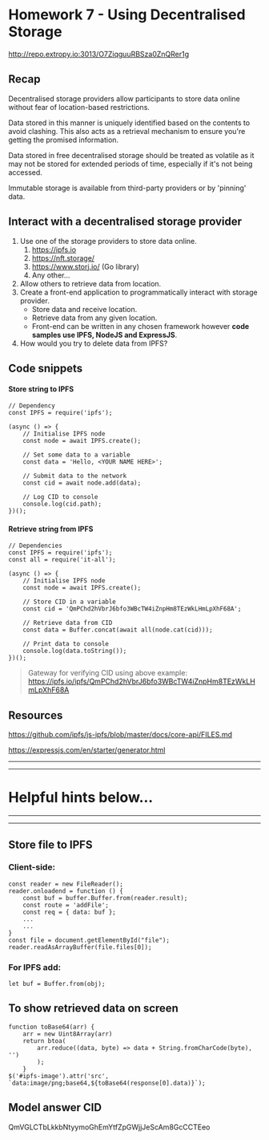 # Homework 7 - Using Decentralised Storage

http://repo.extropy.io:3013/O7ZiqguuRBSza0ZnQRer1g

## Recap

Decentralised storage providers allow participants to store data online without fear of location-based restrictions.

Data stored in this manner is uniquely identified based on the contents to avoid clashing. This also acts as a retrieval mechanism to ensure you're getting the promised information.

Data stored in free decentralised storage should be treated as volatile as it may not be stored for extended periods of time, especially if it's not being accessed.

Immutable storage is available from third-party providers or by 'pinning' data.

## Interact with a decentralised storage provider

1. Use one of the storage providers to store data online.
    1. https://ipfs.io
    2. https://nft.storage/
    3. https://www.storj.io/ (Go library)
    4. Any other...
1. Allow others to retrieve data from location.
1. Create a front-end application to programmatically interact with storage provider.
    - Store data and receive location.
    - Retrieve data from any given location.
    - Front-end can be written in any chosen framework however **code samples use IPFS, NodeJS and ExpressJS**.
1. How would you try to delete data from IPFS?

## Code snippets
#### Store string to IPFS

```javascript=
// Dependency
const IPFS = require('ipfs');

(async () => {
    // Initialise IPFS node
    const node = await IPFS.create();
    
    // Set some data to a variable
    const data = 'Hello, <YOUR NAME HERE>';

    // Submit data to the network
    const cid = await node.add(data);

    // Log CID to console
    console.log(cid.path);
})();
```

#### Retrieve string from IPFS
```javascript=
// Dependencies
const IPFS = require('ipfs');
const all = require('it-all');

(async () => {
    // Initialise IPFS node
    const node = await IPFS.create();

    // Store CID in a variable
    const cid = 'QmPChd2hVbrJ6bfo3WBcTW4iZnpHm8TEzWkLHmLpXhF68A';

    // Retrieve data from CID
    const data = Buffer.concat(await all(node.cat(cid)));

    // Print data to console
    console.log(data.toString());
})();
```

> Gateway for verifying CID using above example: https://ipfs.io/ipfs/QmPChd2hVbrJ6bfo3WBcTW4iZnpHm8TEzWkLHmLpXhF68A

## Resources

https://github.com/ipfs/js-ipfs/blob/master/docs/core-api/FILES.md

https://expressjs.com/en/starter/generator.html

----
----
# Helpful hints below...
----
----

## Store file to IPFS
### Client-side:
```javascript=
const reader = new FileReader();
reader.onloadend = function () {
    const buf = buffer.Buffer.from(reader.result);
    const route = 'addFile';
    const req = { data: buf };
    ...
    ...
}
const file = document.getElementById("file");
reader.readAsArrayBuffer(file.files[0]);
```

###  For IPFS add:
```javascript=
let buf = Buffer.from(obj);
```

## To show retrieved data on screen
```javascript=
function toBase64(arr) {
    arr = new Uint8Array(arr)
    return btoa(
        arr.reduce((data, byte) => data + String.fromCharCode(byte), '')
        );
    }
$('#ipfs-image').attr('src', `data:image/png;base64,${toBase64(response[0].data)}`);
```

## Model answer CID
QmVGLCTbLkkbNtyymoGhEmYtfZpGWjjJeScAm8GcCCTEeo
